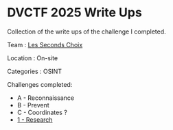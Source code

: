 # DVCTF 2025 Write Ups

Collection of the write ups of the challenge I completed.

Team : [Les Seconds Choix](https://dvc.tf/teams/34)

Location : On-site

Categories : OSINT

Challenges completed: 
- A - Reconnaissance
- B - Prevent
- C - Coordinates ?
- [1 - Research](/DVCTF_2025/OSINT/1-Research/README.md)